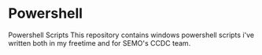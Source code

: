 # Powershell
Powershell Scripts
This repository contains windows powershell scripts i've written both in my freetime and for SEMO's CCDC team.
